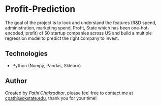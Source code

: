 # Profit-Prediction
The goal of the project is to look and understand the features (R&D spend, administration, marketing spend, Profit, State which has been one-hot-encoded, profit) of 50 startup companies across US and build a multiple regression model to predict the right company to invest.

## Technologies
* Python (Numpy, Pandas, Sklearn)

## Author
Created by *Pathi Chakradhar*, please feel free to contact me at cpathi@okstate.edu, thank you for your time!

